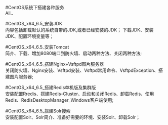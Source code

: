 #CentOS系统下搭建各种服务    
All..


#CentOS_x64_6.5_安装JDK   
内容包括卸载默认的系统自带的JDK,或者已经安装的JDK；
下载JDK、安装JDK、配置环境变量等；

#CentOS_x64_6.5_安装Tomcat    
简介、下载、增加8080端口到防火墙、启动两种方法、关闭两种方法;

#CentOS_x64_6.5_搭建Nginx+Vsftpd图片服务器   
关闭防火墙、Nginx安装、Vsftpd安装、Vsftpd常用命令、VsftpdException、搭建图片服务器;

#CentOS_x64_6.5_搭建Redis单机版及集群版    
安装配置Rredis、搭建Redis-Cluster、启动和关闭Redis、卸载Redis、使用Redis、RedisDesktopManager_Windows客户端使用;

#CentOS_x64_6.5_搭建Solr搜索    
安装配置Solr、Solr简介、准备好需要的环境、安装Solr、卸载Solr；

